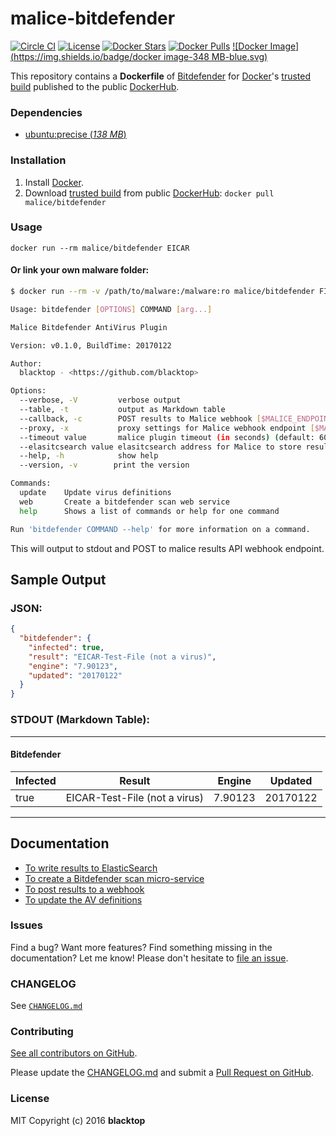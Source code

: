 malice-bitdefender
==================

[![Circle CI](https://circleci.com/gh/maliceio/malice-bitdefender.png?style=shield)](https://circleci.com/gh/maliceio/malice-bitdefender)
[![License](http://img.shields.io/:license-mit-blue.svg)](http://doge.mit-license.org)
[![Docker Stars](https://img.shields.io/docker/stars/malice/bitdefender.svg)](https://hub.docker.com/r/malice/bitdefender/)
[![Docker Pulls](https://img.shields.io/docker/pulls/malice/bitdefender.svg)](https://hub.docker.com/r/malice/bitdefender/)
[![Docker Image](https://img.shields.io/badge/docker image-348 MB-blue.svg)](https://hub.docker.com/r/malice/bitdefender/)

This repository contains a **Dockerfile** of [Bitdefender](http://www.bitdefender.com/business/antivirus-for-unices.html) for [Docker](https://www.docker.io/)'s [trusted build](https://hub.docker.com/r/malice/bitdefender/) published to the public [DockerHub](https://hub.docker.com).

### Dependencies

-	[ubuntu:precise (*138 MB*\)](https://hub.docker.com/_/ubuntu/)

### Installation

1.	Install [Docker](https://www.docker.io/).
2.	Download [trusted build](https://hub.docker.com/r/malice/bitdefender/) from public [DockerHub](https://hub.docker.com): `docker pull malice/bitdefender`

### Usage

```
docker run --rm malice/bitdefender EICAR
```

#### Or link your own malware folder:

```bash
$ docker run --rm -v /path/to/malware:/malware:ro malice/bitdefender FILE

Usage: bitdefender [OPTIONS] COMMAND [arg...]

Malice Bitdefender AntiVirus Plugin

Version: v0.1.0, BuildTime: 20170122

Author:
  blacktop - <https://github.com/blacktop>

Options:
  --verbose, -V         verbose output
  --table, -t	        output as Markdown table
  --callback, -c	    POST results to Malice webhook [$MALICE_ENDPOINT]
  --proxy, -x	        proxy settings for Malice webhook endpoint [$MALICE_PROXY]
  --timeout value       malice plugin timeout (in seconds) (default: 60) [$MALICE_TIMEOUT]    
  --elasitcsearch value elasitcsearch address for Malice to store results [$MALICE_ELASTICSEARCH]   
  --help, -h	        show help
  --version, -v	       print the version

Commands:
  update	Update virus definitions
  web       Create a bitdefender scan web service  
  help		Shows a list of commands or help for one command

Run 'bitdefender COMMAND --help' for more information on a command.
```

This will output to stdout and POST to malice results API webhook endpoint.

## Sample Output

### JSON:

```json
{
  "bitdefender": {
    "infected": true,
    "result": "EICAR-Test-File (not a virus)",
    "engine": "7.90123",
    "updated": "20170122"
  }
}
```

### STDOUT (Markdown Table):

---

#### Bitdefender

| Infected | Result                        | Engine  | Updated  |
| -------- | ----------------------------- | ------- | -------- |
| true     | EICAR-Test-File (not a virus) | 7.90123 | 20170122 |

---

Documentation
-------------

-	[To write results to ElasticSearch](https://github.com/maliceio/malice-bitdefender/blob/master/docs/elasticsearch.md)
-	[To create a Bitdefender scan micro-service](https://github.com/maliceio/malice-bitdefender/blob/master/docs/web.md)
-	[To post results to a webhook](https://github.com/maliceio/malice-bitdefender/blob/master/docs/callback.md)
-	[To update the AV definitions](https://github.com/maliceio/malice-bitdefender/blob/master/docs/update.md)

### Issues

Find a bug? Want more features? Find something missing in the documentation? Let me know! Please don't hesitate to [file an issue](https://github.com/maliceio/malice-bitdefender/issues/new).

### CHANGELOG

See [`CHANGELOG.md`](https://github.com/maliceio/malice-bitdefender/blob/master/CHANGELOG.md)

### Contributing

[See all contributors on GitHub](https://github.com/maliceio/malice-bitdefender/graphs/contributors).

Please update the [CHANGELOG.md](https://github.com/maliceio/malice-bitdefender/blob/master/CHANGELOG.md) and submit a [Pull Request on GitHub](https://help.github.com/articles/using-pull-requests/).

### License

MIT Copyright (c) 2016 **blacktop**
